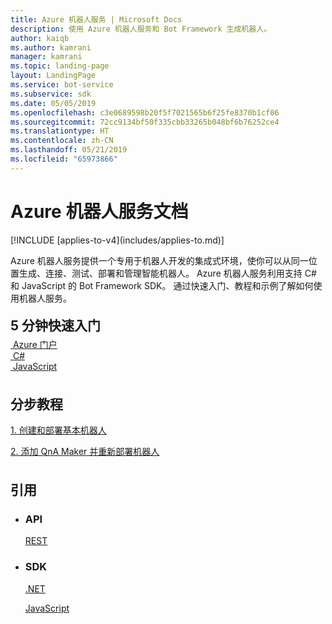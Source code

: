 ```yaml
---
title: Azure 机器人服务 | Microsoft Docs
description: 使用 Azure 机器人服务和 Bot Framework 生成机器人。
author: kaiqb
ms.author: kamrani
manager: kamrani
ms.topic: landing-page
layout: LandingPage
ms.service: bot-service
ms.subservice: sdk
ms.date: 05/05/2019
ms.openlocfilehash: c3e0689598b20f5f7021565b6f25fe8370b1cf06
ms.sourcegitcommit: 72cc9134bf50f335cbb33265b048bf6b76252ce4
ms.translationtype: HT
ms.contentlocale: zh-CN
ms.lasthandoff: 05/21/2019
ms.locfileid: "65973866"
---
```

<div class="content">
    <h1>Azure 机器人服务文档</h1>
    [!INCLUDE [applies-to-v4](includes/applies-to.md)]
    <div class="intro" style="min-width: 200px">
        <p>Azure 机器人服务提供一个专用于机器人开发的集成式环境，使你可以从同一位置生成、连接、测试、部署和管理智能机器人。 Azure 机器人服务利用支持 C# 和 JavaScript 的 Bot Framework SDK。 通过快速入门、教程和示例了解如何使用机器人服务。
        </p>
    </div>
    <h2 style="margin-top: 18px; margin-bottom: 0px;">5 分钟快速入门</h2>
    <p style="margin-top: 6px; margin-bottom: 6px;"></p>
    <div class="ico48Case">
        <div class="ico48Link">
            <a href="/bot-framework/bot-service-quickstart">
                <img src="media/index/azure_portal.png" alt="">
                <span>Azure 门户</span>
            </a>
        </div>
        <div class="ico48Link">
            <a href="/bot-framework/dotnet/bot-builder-dotnet-sdk-quickstart">
                <img src="v4sdk/media/logo_csharp.svg" alt="">
                <span>C&#35;</span>
            </a>
        </div>
        <div class="ico48Link">
            <a href="/bot-framework/javascript/bot-builder-javascript-quickstart">
                <img src="v4sdk/media/logo_js.svg" alt="">
                <span>JavaScript</span>
            </a>
        </div>
    </div>
    <h2 style="margin-top: 36px">分步教程</h2>
    <p><a href="/bot-framework/bot-builder-tutorial-basic-deploy">1. 创建和部署基本机器人</a></p>
    <p><a href="/bot-framework/bot-builder-tutorial-add-qna">2. 添加 QnA Maker 并重新部署机器人</a></p>
    <h2 style="margin-top: 36px">引用</h2>
    <ul class="panelContent cardsD">
        <li>
            <div class="cardSize">
                <div class="cardPadding">
                    <div class="card">
                        <div class="cardText">
                            <h3>API</h3>
                            <p><a href="https://aka.ms/botconnector-rest-api">REST</a></p>
                        </div>
                    </div>
                </div>
            </div>
        </li>
        <li>
            <div class="cardSize">
                <div class="cardPadding">
                    <div class="card">
                        <div class="cardText">
                            <h3>SDK</h3>
                            <p><a href="https://aka.ms/botframework-v4-cs-sdk">.NET</a></p>
                            <p><a href="https://aka.ms/bot-jssdk-v3">JavaScript</a></p>
                        </div>
                    </div>
                </div>
            </div>
        </li>
    </ul>
</div>
